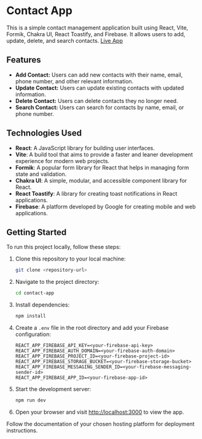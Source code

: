 # Contact App

This is a simple contact management application built using React, Vite, Formik, Chakra UI, React Toastify, and Firebase. It allows users to add, update, delete, and search contacts. [Live App](https://tangerine-tanuki-9169ed.netlify.app/)


## Features

- **Add Contact:** Users can add new contacts with their name, email, phone number, and other relevant information.
- **Update Contact:** Users can update existing contacts with updated information.
- **Delete Contact:** Users can delete contacts they no longer need.
- **Search Contact:** Users can search for contacts by name, email, or phone number.

## Technologies Used

- **React**: A JavaScript library for building user interfaces.
- **Vite**: A build tool that aims to provide a faster and leaner development experience for modern web projects.
- **Formik**: A popular form library for React that helps in managing form state and validation.
- **Chakra UI**: A simple, modular, and accessible component library for React.
- **React Toastify**: A library for creating toast notifications in React applications.
- **Firebase**: A platform developed by Google for creating mobile and web applications.

## Getting Started

To run this project locally, follow these steps:

1. Clone this repository to your local machine:

   ```bash
   git clone <repository-url>
   ```

2. Navigate to the project directory:

   ```bash
   cd contact-app
   ```

3. Install dependencies:

   ```bash
   npm install
   ```

4. Create a `.env` file in the root directory and add your Firebase configuration:

   ```env
   REACT_APP_FIREBASE_API_KEY=<your-firebase-api-key>
   REACT_APP_FIREBASE_AUTH_DOMAIN=<your-firebase-auth-domain>
   REACT_APP_FIREBASE_PROJECT_ID=<your-firebase-project-id>
   REACT_APP_FIREBASE_STORAGE_BUCKET=<your-firebase-storage-bucket>
   REACT_APP_FIREBASE_MESSAGING_SENDER_ID=<your-firebase-messaging-sender-id>
   REACT_APP_FIREBASE_APP_ID=<your-firebase-app-id>
   ```

5. Start the development server:

   ```bash
   npm run dev
   ```

6. Open your browser and visit [http://localhost:3000](http://localhost:3000) to view the app.

Follow the documentation of your chosen hosting platform for deployment instructions.
